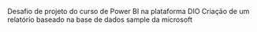 Desafio de projeto do curso de Power BI na plataforma DIO
Criação de um relatório baseado na base de dados sample da microsoft
